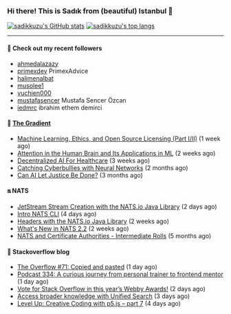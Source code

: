 ### Hi there! This is Sadık from (beautiful) Istanbul 👋

[![sadikkuzu's GitHub stats](https://github-readme-stats.vercel.app/api?username=sadikkuzu&show_icons=true&theme=dark&hide=stars&hide_title=true)](https://github.com/sadikkuzu)
[![sadikkuzu's top langs](https://github-readme-stats.vercel.app/api/top-langs/?username=sadikkuzu&langs_count=6&layout=compact&theme=dark&hide_title=true)](https://github.com/sadikkuzu)

---

#### 🔭 Check out my recent followers

- [ahmedalazazy](https://github.com/ahmedalazazy) 
- [primexdev](https://github.com/primexdev) PrimexAdvice
- [halimenalbat](https://github.com/halimenalbat) 
- [musolee1](https://github.com/musolee1) 
- [vuchien000](https://github.com/vuchien000) 
- [mustafasencer](https://github.com/mustafasencer) Mustafa Sencer Özcan
- [iedmrc](https://github.com/iedmrc) ibrahim ethem demirci


#### 🔻 [The Gradient](https://thegradient.pub)

- [Machine Learning, Ethics, and Open Source Licensing (Part I/II)](https://thegradient.pub/machine-learning-ethics-and-open-source-licensing/) (1 week ago)
- [Attention in the Human Brain and Its Applications in ML](https://thegradient.pub/attention-in-human-brain-and-its-applications-in-ml/) (2 weeks ago)
- [Decentralized AI For Healthcare](https://thegradient.pub/decentralized-ai-for-healthcare/) (3 weeks ago)
- [Catching Cyberbullies with Neural Networks](https://thegradient.pub/catching-cyberbullies-with-neural-networks/) (2 months ago)
- [Can AI Let Justice Be Done?](https://thegradient.pub/robot-judges/) (3 months ago)


#### 🔛 NATS

- [JetStream Stream Creation with the NATS.io Java Library](https://nats.io/blog/jetstream-java-client-01-stream-create/) (2 days ago)
- [Intro NATS CLI](https://nats.io/blog/nats-cli-intro/) (4 days ago)
- [Headers with the NATS.io Java Library](https://nats.io/blog/headers-java-client/) (2 weeks ago)
- [What&#39;s New in NATS 2.2](https://nats.io/blog/nats-whats-new-22/) (2 weeks ago)
- [NATS and Certificate Authorities - Intermediate Rolls](https://nats.io/blog/nats-blogpost-ca/) (5 months ago)


#### 📰 Stackoverflow blog

- [The Overflow #71: Copied and pasted](https://stackoverflow.blog/2021/04/30/the-overflow-71-copied-and-pasted/) (1 day ago)
- [Podcast 334: A curious journey from personal trainer to frontend mentor](https://stackoverflow.blog/2021/04/30/podcast-334-a-curious-journey-from-personal-trainer-to-frontend-mentor/) (1 day ago)
- [Vote for Stack Overflow in this year’s Webby Awards!](https://stackoverflow.blog/2021/04/29/vote-for-stack-overflow-in-this-years-webby-awards/) (2 days ago)
- [Access broader knowledge with Unified Search](https://stackoverflow.blog/2021/04/28/a-technical-deep-dive-on-unified-search/) (3 days ago)
- [Level Up: Creative Coding with p5.js – part 7](https://stackoverflow.blog/2021/04/27/level-up-creative-coding-with-p5-js-part-7/) (4 days ago)



